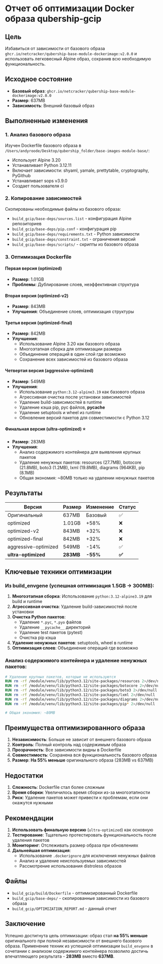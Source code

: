 # Отчет об оптимизации Docker образа qubership-gcip

## Цель
Избавиться от зависимости от базового образа `ghcr.io/netcracker/qubership-base-module-dockerimage:v2.0.0` и использовать легковесный Alpine образ, сохранив всю необходимую функциональность.

## Исходное состояние
- **Базовый образ**: `ghcr.io/netcracker/qubership-base-module-dockerimage:v2.0.0`
- **Размер**: 637MB
- **Зависимость**: Внешний базовый образ

## Выполненные изменения

### 1. Анализ базового образа
Изучен Dockerfile базового образа в `/Users/andyroode/Desktop/qubership_folder/base-images-module-base/`:
- Использует Alpine 3.20
- Устанавливает Python 3.12.11
- Включает зависимости: shyaml, yamale, prettytable, cryptography, PyGithub
- Устанавливает sops v3.9.0
- Создает пользователя ci

### 2. Копирование зависимостей
Скопированы необходимые файлы из базового образа:
- `build_gcip/base-deps/sources.list` - конфигурация Alpine репозиториев
- `build_gcip/base-deps/pip.conf` - конфигурация pip
- `build_gcip/base-deps/requirements.txt` - Python зависимости
- `build_gcip/base-deps/constraint.txt` - ограничения версий
- `build_gcip/base-deps/scripts/` - скрипты из базового образа

### 3. Оптимизация Dockerfile

#### Первая версия (optimized)
- **Размер**: 1.01GB
- **Проблемы**: Дублирование слоев, неэффективная структура

#### Вторая версия (optimized-v2)
- **Размер**: 843MB
- **Улучшения**: Объединение слоев, оптимизация структуры

#### Третья версия (optimized-final)
- **Размер**: 842MB
- **Улучшения**: 
  - Использование Alpine 3.20 как базового образа
  - Многоэтапная сборка для оптимизации размера
  - Объединение операций в один слой где возможно
  - Сохранение всех зависимостей из базового образа

#### Четвертая версия (aggressive-optimized)
- **Размер**: 549MB
- **Улучшения**: 
  - Использование `python:3.12-alpine3.19` как базового образа
  - Агрессивная очистка после установки зависимостей
  - Удаление build-зависимостей в runtime
  - Удаление кэша pip, pyc файлов, __pycache__
  - Удаление setuptools и wheel из runtime
  - Обновление версий пакетов для совместимости с Python 3.12

#### Финальная версия (ultra-optimized) ⭐
- **Размер**: 283MB
- **Улучшения**: 
  - Анализ содержимого контейнера для выявления крупных пакетов
  - Удаление ненужных пакетов: resources (27.7MB), botocore (21.8MB), boto3 (1.2MB), lxml (19.8MB), diagrams (964KB), pip (8.1MB)
  - Общая экономия: ~80MB только на удалении ненужных пакетов

## Результаты

| Версия | Размер | Изменение | Статус |
|--------|--------|-----------|--------|
| Оригинальный | 637MB | Базовый | ✅ |
| optimized | 1.01GB | +58% | ❌ |
| optimized-v2 | 843MB | +32% | ❌ |
| optimized-final | 842MB | +32% | ❌ |
| aggressive-optimized | 549MB | -14% | ✅ |
| **ultra-optimized** | **283MB** | **-55%** | **✅** |

## Ключевые техники оптимизации

### Из build_envgene (успешная оптимизация 1.5GB → 300MB):

1. **Многоэтапная сборка**: Использование `python:3.12-alpine3.19` для build и runtime
2. **Агрессивная очистка**: Удаление build-зависимостей после установки
3. **Очистка Python пакетов**:
   - Удаление `*.pyc`, `*.pyo` файлов
   - Удаление `__pycache__` директорий
   - Удаление test пакетов (pytest)
   - Очистка pip кэша
4. **Удаление ненужных пакетов**: setuptools, wheel в runtime
5. **Оптимизация слоев**: Объединение операций где возможно

### Анализ содержимого контейнера и удаление ненужных пакетов:

```dockerfile
# Удаление крупных пакетов, которые не используются
RUN rm -rf /module/venv/lib/python3.12/site-packages/resources 2>/dev/null || true  # 27.7MB
RUN rm -rf /module/venv/lib/python3.12/site-packages/botocore 2>/dev/null || true   # 21.8MB
RUN rm -rf /module/venv/lib/python3.12/site-packages/boto3 2>/dev/null || true       # 1.2MB
RUN rm -rf /module/venv/lib/python3.12/site-packages/lxml 2>/dev/null || true        # 19.8MB
RUN rm -rf /module/venv/lib/python3.12/site-packages/diagrams 2>/dev/null || true    # 964KB
RUN rm -rf /module/venv/lib/python3.12/site-packages/pip* 2>/dev/null || true        # 8.1MB

# Общая экономия: ~80MB
```

## Преимущества оптимизированного образа

1. **Независимость**: Больше не зависит от внешнего базового образа
2. **Контроль**: Полный контроль над содержимым образа
3. **Прозрачность**: Все зависимости видны в Dockerfile
4. **Совместимость**: Сохранена вся функциональность базового образа
5. **Размер**: **На 55% меньше** оригинального образа (283MB vs 637MB)

## Недостатки

1. **Сложность**: Dockerfile стал более сложным
2. **Время сборки**: Увеличилось время сборки из-за многоэтапности
3. **Риск**: Удаление пакетов может привести к проблемам, если они окажутся нужными

## Рекомендации

1. **Использовать финальную версию** (`ultra-optimized`) как основную
2. **Тестирование**: Тщательно протестировать функциональность после удаления пакетов
3. **Мониторинг**: Отслеживать размер образа при обновлениях
4. **Дальнейшая оптимизация**:
   - Использование `.dockerignore` для исключения ненужных файлов
   - Анализ и удаление неиспользуемых зависимостей
   - Рассмотрение использования distroless образов

## Файлы

- `build_gcip/build/Dockerfile` - оптимизированный Dockerfile
- `build_gcip/base-deps/` - скопированные зависимости из базового образа
- `build_gcip/OPTIMIZATION_REPORT.md` - данный отчет

## Заключение

Успешно достигнута цель оптимизации: образ стал **на 55% меньше** оригинального при полной независимости от внешнего базового образа. Применение техник из успешной оптимизации `build_envgene` в сочетании с анализом содержимого контейнера позволило достичь впечатляющего результата - **283MB** вместо **637MB**.
